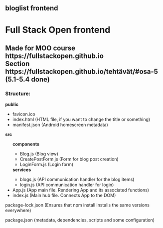 ## bloglist frontend
<h1>Full Stack Open frontend</h1>
<h2>Made for MOO course https://fullstackopen.github.io<br />
Section https://fullstackopen.github.io/tehtävät/#osa-5 (5.1-5.4 done)</h2>

<h3>Structure:</h3>
<strong>public</strong>
<ul>
	<li>favicon.ico</li>
	<li>index.html (HTML file, if you want to change the title or something)</li>
	<li>manifest.json (Android homescreen metadata)</li>
</ul>
<strong>src</strong>
<ul>
  <strong>components</strong>
  <ul>
    <li>Blog.js (Blog view)</li>
    <li>CreatePostForm.js (Form for blog post creation)</li>
    <li>LoginForm.js (Login form)</li>
  </ul>
  <strong>services</strong>
  <ul>
    <li>blogs.js (API communication handler for the blog items)</li>
    <li>login.js (API communication handler for login)</li>
  </ul>
  <li>App.js (App main file. Rendering App and its associated functions)</li>
  <li>index.js (Main hub file. Connects App to the DOM)</li>
</ul>
<p>package-lock.json (Ensures that npm install installs the same versions everywhere)</p>
<p>package.json (metadata, dependencies, scripts and some configuration)</p>